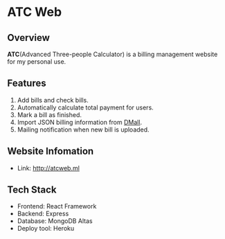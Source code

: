 ATC Web
======================

## Overview
**ATC**(Advanced Three-people Calculator) is a billing management website for my personal use.

## Features
1. Add bills and check bills.
2. Automatically calculate total payment for users.
3. Mark a bill as finished.
4. Import JSON billing information from [DMall](https://dmallgrocery.com/).
5. Mailing notification when new bill is uploaded.

## Website Infomation
+ Link: http://atcweb.ml

## Tech Stack
+ Frontend: React Framework
+ Backend: Express
+ Database: MongoDB Altas
+ Deploy tool: Heroku

